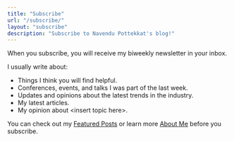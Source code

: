 ```yaml
---
title: "Subscribe"
url: "/subscribe/"
layout: "subscribe"
description: "Subscribe to Navendu Pottekkat's blog!"
---
```


When you subscribe, you will receive my biweekly newsletter in your inbox.

I usually write about:

* Things I think you will find helpful.
* Conferences, events, and talks I was part of the last week.
* Updates and opinions about the latest trends in the industry.
* My latest articles.
* My opinion about \<insert topic here\>.

You can check out my [Featured Posts](/categories/featured/) or learn more [About Me](/about) before you subscribe.
